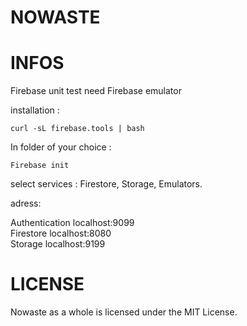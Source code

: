 # NOWASTE

# INFOS

Firebase unit test need Firebase emulator

installation :
```
curl -sL firebase.tools | bash
```

In folder of your choice : 
```
Firebase init
```

select services :
Firestore, Storage, Emulators.

adress:

Authentication  localhost:9099  
Firestore       localhost:8080  
Storage         localhost:9199 

# LICENSE
Nowaste as a whole is licensed under the MIT License.

